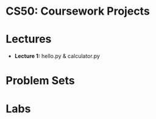 # CS50: Coursework Projects

# Lectures
- **Lecture 1:** hello.py & calculator.py

# Problem Sets

# Labs
